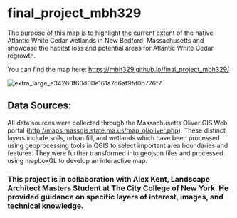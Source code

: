 # final_project_mbh329

The purpose of this map is to highlight the current extent of the native Atlantic White Cedar wetlands in New Bedford, Massachusetts and showcase the habitat loss and potential areas for Atlantic White Cedar regrowth.

You can find the map here: https://mbh329.github.io/final_project_mbh329/


![extra_large_e34260f60d00e161a7d6af9fd0b776f7](https://user-images.githubusercontent.com/41444592/77386392-13395080-6d61-11ea-837a-f994f0dd2aae.jpg)


## Data Sources:

All data sources were collected through the Massachusetts Oliver GIS Web portal (http://maps.massgis.state.ma.us/map_ol/oliver.php). These distinct layers include soils, urban fill, and wetlands which have been processed using geoprocessing tools in QGIS to select important area boundaries and features. They were further transformed into geojson files and processed using mapboxGL to develop an interactive map.

### This project is in collaboration with Alex Kent, Landscape Architect Masters Student at The City College of New York. He provided guidance on specific layers of interest, images, and technical knowledge. 
